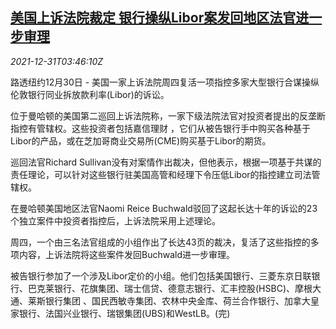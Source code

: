 <!--1640923262000-->
[美国上诉法院裁定 银行操纵Libor案发回地区法官进一步审理](https://cn.reuters.com/article/us-court-bank-libor-manipulation-1231-idCNKBS2JA05N)
------

<div><i>2021-12-31T03:46:10Z</i></div><p>路透纽约12月30日 - 美国一家上诉法院周四复活一项指控多家大型银行合谋操纵伦敦银行同业拆放款利率(Libor)的诉讼。</p><p>位于曼哈顿的美国第二巡回上诉法院称，一家下级法院法官对投资者提出的反垄断指控有管辖权。这些投资者包括嘉信理财 ，它们从被告银行手中购买各种基于Libor的产品，或在芝加哥商业交易所(CME)购买基于Libor的期货。</p><p>巡回法官Richard Sullivan没有对案情作出裁决，但他表示，根据一项基于共谋的责任理论，可以针对这些银行驻美国高管和经理下令压低Libor的指控建立司法管辖权。</p><p>在曼哈顿美国地区法官Naomi Reice Buchwald驳回了这起长达十年的诉讼的23个独立案件中投资者指控后，上诉法院采用上述理论。</p><p>周四，一个由三名法官组成的小组作出了长达43页的裁决，复活了这些指控的多项内容，上诉法院将这些案件发回Buchwald进一步审理。</p><p>被告银行参加了一个涉及Libor定价的小组。他们包括美国银行、三菱东京日联银行、巴克莱银行、花旗集团、瑞士信贷、德意志银行、汇丰控股(HSBC)、摩根大通、莱斯银行集团 、国民西敏寺集团、农林中央金库、荷兰合作银行、加拿大皇家银行、法国兴业银行、瑞银集团(UBS)和WestLB。(完)</p>
